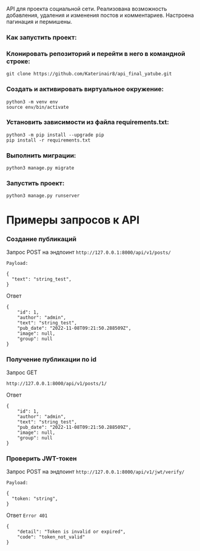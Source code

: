 API для проекта социальной сети. Реализована возможность добавления, удаления и изменения постов и комментариев. Настроена пагинация и пермишены.

### Как запустить проект:

### Клонировать репозиторий и перейти в него в командной строке:

```
git clone https://github.com/Katerinair8/api_final_yatube.git
```

### Cоздать и активировать виртуальное окружение:

```
python3 -m venv env
source env/bin/activate
```
### Установить зависимости из файла requirements.txt:

```
python3 -m pip install --upgrade pip
pip install -r requirements.txt
```
### Выполнить миграции:

```
python3 manage.py migrate
```
### Запустить проект:

```
python3 manage.py runserver
```
# Примеры запросов к API

### Создание публикаций

Запрос POST на эндпоинт ```http://127.0.0.1:8000/api/v1/posts/```
```
Payload:

{
  "text": "string_test",
}
```

Ответ
```
{
    "id": 1,
    "author": "admin",
    "text": "string_test",
    "pub_date": "2022-11-08T09:21:50.288509Z",
    "image": null,
    "group": null
}
```

### Получение публикации по id

Запрос GET
```
http://127.0.0.1:8000/api/v1/posts/1/
```

Ответ
```
{
    "id": 1,
    "author": "admin",
    "text": "string_test",
    "pub_date": "2022-11-08T09:21:50.288509Z",
    "image": null,
    "group": null
}
```
### Проверить JWT-токен

Запрос POST на эндпоинт ```http://127.0.0.1:8000/api/v1/jwt/verify/```
```
Payload:

{
  "token: "string",
}
```

Ответ ```Error 401```
```
{
    "detail": "Token is invalid or expired",
    "code": "token_not_valid"
}
```
